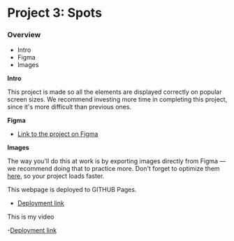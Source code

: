 # Project 3: Spots

### Overview

- Intro
- Figma
- Images

**Intro**

This project is made so all the elements are displayed correctly on popular screen sizes. We recommend investing more time in completing this project, since it's more difficult than previous ones.

**Figma**

- [Link to the project on Figma](https://www.figma.com/file/BBNm2bC3lj8QQMHlnqRsga/Sprint-3-Project-%E2%80%94-Spots?type=design&node-id=2%3A60&mode=design&t=afgNFybdorZO6cQo-1)

**Images**

The way you'll do this at work is by exporting images directly from Figma — we recommend doing that to practice more. Don't forget to optimize them [here](https://tinypng.com/), so your project loads faster.

This webpage is deployed to GITHUB Pages.

- [Deployment link](https://Guwop03.github.io/se_project_spots)

This is my video

-[Deployment link](https://drive.google.com/file/d/1X0jH23tDSw8vFz09ntCz-1pdOkaRPVPf/view?usp=drive_link)
